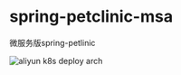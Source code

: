 # spring-petclinic-msa
微服务版spring-petlinic

![aliyun k8s deploy arch](doc/images/aliyun_k8s_deploy_arch.png)


